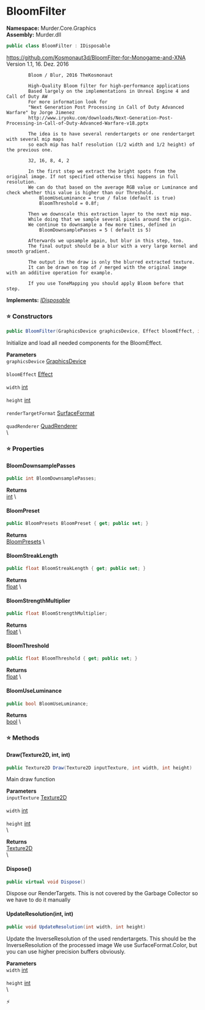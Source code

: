 # BloomFilter

**Namespace:** Murder.Core.Graphics \
**Assembly:** Murder.dll

```csharp
public class BloomFilter : IDisposable
```

https://github.com/Kosmonaut3d/BloomFilter-for-Monogame-and-XNA
            Version 1.1, 16. Dez. 2016
            
            Bloom / Blur, 2016 TheKosmonaut
            
            High-Quality Bloom filter for high-performance applications
            Based largely on the implementations in Unreal Engine 4 and Call of Duty AW
            For more information look for
            "Next Generation Post Processing in Call of Duty Advanced Warfare" by Jorge Jimenez
            http://www.iryoku.com/downloads/Next-Generation-Post-Processing-in-Call-of-Duty-Advanced-Warfare-v18.pptx
            
            The idea is to have several rendertargets or one rendertarget with several mip maps
            so each mip has half resolution (1/2 width and 1/2 height) of the previous one.
            
            32, 16, 8, 4, 2
            
            In the first step we extract the bright spots from the original image. If not specified otherwise thsi happens in full resolution.
            We can do that based on the average RGB value or Luminance and check whether this value is higher than our Threshold.
                BloomUseLuminance = true / false (default is true)
                BloomThreshold = 0.8f;
            
            Then we downscale this extraction layer to the next mip map.
            While doing that we sample several pixels around the origin.
            We continue to downsample a few more times, defined in
                BloomDownsamplePasses = 5 ( default is 5)
            
            Afterwards we upsample again, but blur in this step, too.
            The final output should be a blur with a very large kernel and smooth gradient.
            
            The output in the draw is only the blurred extracted texture. 
            It can be drawn on top of / merged with the original image with an additive operation for example.
            
            If you use ToneMapping you should apply Bloom before that step.

**Implements:** _[IDisposable](https://learn.microsoft.com/en-us/dotnet/api/System.IDisposable?view=net-7.0)_

### ⭐ Constructors
```csharp
public BloomFilter(GraphicsDevice graphicsDevice, Effect bloomEffect, int width, int height, SurfaceFormat renderTargetFormat, QuadRenderer quadRenderer)
```

Initialize and load all needed components for the BloomEffect.

**Parameters** \
`graphicsDevice` [GraphicsDevice](https://docs.monogame.net/api/Microsoft.Xna.Framework.Graphics.GraphicsDevice.html) \
\
`bloomEffect` [Effect](https://docs.monogame.net/api/Microsoft.Xna.Framework.Graphics.Effect.html) \
\
`width` [int](https://learn.microsoft.com/en-us/dotnet/api/System.Int32?view=net-7.0) \
\
`height` [int](https://learn.microsoft.com/en-us/dotnet/api/System.Int32?view=net-7.0) \
\
`renderTargetFormat` [SurfaceFormat](https://docs.monogame.net/api/Microsoft.Xna.Framework.Graphics.SurfaceFormat.html) \
\
`quadRenderer` [QuadRenderer](../..//Murder/Core/Graphics/QuadRenderer.html) \
\

### ⭐ Properties
#### BloomDownsamplePasses
```csharp
public int BloomDownsamplePasses;
```

**Returns** \
[int](https://learn.microsoft.com/en-us/dotnet/api/System.Int32?view=net-7.0) \
#### BloomPreset
```csharp
public BloomPresets BloomPreset { get; public set; }
```

**Returns** \
[BloomPresets](../..//Murder/Core/Graphics/BloomPresets.html) \
#### BloomStreakLength
```csharp
public float BloomStreakLength { get; public set; }
```

**Returns** \
[float](https://learn.microsoft.com/en-us/dotnet/api/System.Single?view=net-7.0) \
#### BloomStrengthMultiplier
```csharp
public float BloomStrengthMultiplier;
```

**Returns** \
[float](https://learn.microsoft.com/en-us/dotnet/api/System.Single?view=net-7.0) \
#### BloomThreshold
```csharp
public float BloomThreshold { get; public set; }
```

**Returns** \
[float](https://learn.microsoft.com/en-us/dotnet/api/System.Single?view=net-7.0) \
#### BloomUseLuminance
```csharp
public bool BloomUseLuminance;
```

**Returns** \
[bool](https://learn.microsoft.com/en-us/dotnet/api/System.Boolean?view=net-7.0) \
### ⭐ Methods
#### Draw(Texture2D, int, int)
```csharp
public Texture2D Draw(Texture2D inputTexture, int width, int height)
```

Main draw function

**Parameters** \
`inputTexture` [Texture2D](https://docs.monogame.net/api/Microsoft.Xna.Framework.Graphics.Texture2D.html) \
\
`width` [int](https://learn.microsoft.com/en-us/dotnet/api/System.Int32?view=net-7.0) \
\
`height` [int](https://learn.microsoft.com/en-us/dotnet/api/System.Int32?view=net-7.0) \
\

**Returns** \
[Texture2D](https://docs.monogame.net/api/Microsoft.Xna.Framework.Graphics.Texture2D.html) \
\

#### Dispose()
```csharp
public virtual void Dispose()
```

Dispose our RenderTargets. This is not covered by the Garbage Collector so we have to do it manually

#### UpdateResolution(int, int)
```csharp
public void UpdateResolution(int width, int height)
```

Update the InverseResolution of the used rendertargets. This should be the InverseResolution of the processed image
            We use SurfaceFormat.Color, but you can use higher precision buffers obviously.

**Parameters** \
`width` [int](https://learn.microsoft.com/en-us/dotnet/api/System.Int32?view=net-7.0) \
\
`height` [int](https://learn.microsoft.com/en-us/dotnet/api/System.Int32?view=net-7.0) \
\



⚡